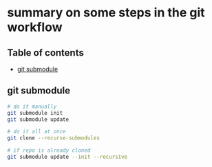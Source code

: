 # summary on some steps in the git workflow

## Table of contents

- [git submodule](#git-submodule)


## git submodule
```bash
# do it manually
git submodule init
git submodule update

# do it all at once
git clone --recurse-submodules

# if repo is already cloned
git submodule update --init --recursive
```
